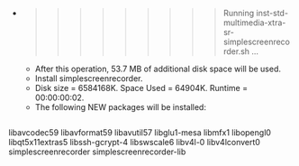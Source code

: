 * >>>>>>>>> Running inst-std-multimedia-xtra-sr-simplescreenrecorder.sh ...
  * After this operation, 53.7 MB of additional disk space will be used.
  * Install simplescreenrecorder.
  * Disk size = 6584168K. Space Used = 64904K. Runtime = 00:00:00:02.
  * The following NEW packages will be installed:
  ```bash
libavcodec59 libavformat59 libavutil57 libglu1-mesa libmfx1
libopengl0 libqt5x11extras5 libssh-gcrypt-4 libswscale6 libv4l-0
libv4lconvert0 simplescreenrecorder simplescreenrecorder-lib
  ```
